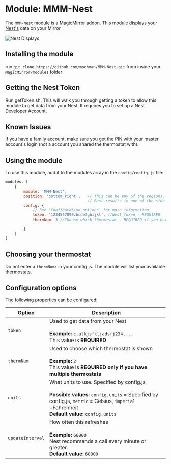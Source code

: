 # Module: MMM-Nest
The `MMM-Nest` module is a <a href="https://github.com/MichMich/MagicMirror">MagicMirror</a> addon.
This module displays your <a href="https://www.nest.com">Nest's</a> data on your Mirror

![Nest Displays](https://cloud.githubusercontent.com/assets/19363185/17138689/754130ba-530f-11e6-855a-d3c3142f36eb.png)

## Installing the module
run `git clone https://github.com/mochman/MMM-Nest.git` from inside your `MagicMirror/modules` folder

## Getting the Nest Token
Run getToken.sh.  This will walk you through getting a token to allow this module to get data from your Nest.  It requires you to set up a Nest Developer Account.

## Known Issues
If you have a family account, make sure you get the PIN with your master account's login (not a account you shared the thermostat with).

## Using the module
To use this module, add it to the modules array in the `config/config.js` file:
````javascript
modules: [
	{
		module: 'MMM-Nest',
		position: 'bottom_right',	// This can be any of the regions.
									// Best results in one of the side regions like: top_left
		config: {
			// See 'Configuration options' for more information.
			token: '1234567890zbcdefghijkl', //Nest Token - REQUIRED
			thermNum: 3 //Choose which thermostat - REQUIRED if you have multiple thermostats on the same account

		}
	}
]
````

## Choosing your thermostat
Do not enter a `thermNum:` in your config.js.  The module will list your available thermostats.

## Configuration options
The following properties can be configured:


<table width="100%">
	<!-- why, markdown... -->
	<thead>
		<tr>
			<th>Option</th>
			<th width="100%">Description</th>
		</tr>
	<thead>
	<tbody>
		<tr>
			<td><code>token</code></td>
			<td>Used to get data from your Nest<br>
				<br><b>Example:</b> <code>c.alkjsfkljadsfj234....</code>
				<br> This value is <b>REQUIRED</b>
			</td>
		</tr>
		<tr>
			<td><code>thermNum</code></td>
			<td>Used to choose which thermostat is shown<br>
				<br><b>Example:</b> <code>2</code>
				<br> This value is <b>REQUIRED only if you have multiple thermostats</b>
			</td>
		</tr>
		<tr>
			<td><code>units</code></td>
			<td>What units to use. Specified by config.js<br>
				<br><b>Possible values:</b> <code>config.units</code> = Specified by config.js, <code>metric</code> = Celsius, <code>imperial</code> =Fahrenheit
				<br><b>Default value:</b> <code>config.units</code>
			</td>
		</tr>
		<tr>
			<td><code>updateInterval</code></td>
			<td>How often this refreshes<br>
				<br><b>Example:</b> <code>60000</code>
				<br> Nest recommends a call every minute or greater.
				<br><b>Default value:</b> <code>60000</code>
			</td>
		</tr>
	</tbody>
</table>
